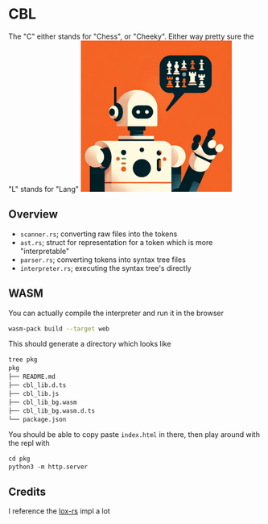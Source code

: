 # CBL
The "C" either stands for "Chess", or "Cheeky". Either way pretty sure the "L" stands for "Lang"
<img src="readme_assets/chess_speak.jpg" alt="Chess Bot Battle" width="300" height="300"/>

## Overview
- `scanner.rs`; converting raw files into the tokens
- `ast.rs`; struct for representation for a token which is more "interpretable"
- `parser.rs`; converting tokens into syntax tree files
- `interpreter.rs`; executing the syntax tree's directly

## WASM
You can actually compile the interpreter and run it in the browser
```bash
wasm-pack build --target web
```

This should generate a directory which looks like
```bash 
tree pkg 
pkg
├── README.md
├── cbl_lib.d.ts
├── cbl_lib.js
├── cbl_lib_bg.wasm
├── cbl_lib_bg.wasm.d.ts
└── package.json
```

You should be able to copy paste `index.html` in there, then play around with the repl with
```
cd pkg
python3 -m http.server
```

## Credits
I reference the [lox-rs](https://github.com/jeschkies/lox-rs?tab=readme-ov-file) impl a lot